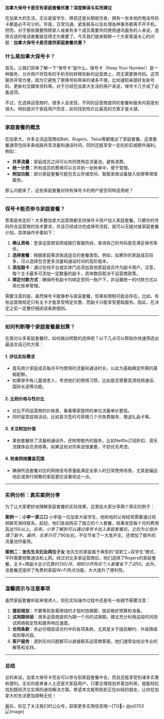 **加拿大保号卡是否有家庭套餐优惠？深度解读与实用建议**

在加拿大的生活，无论是留学生、移民还是长期居住者，拥有一张本地的电话号码卡都是必不可少的。毕竟，日常沟通、紧急联系以及处理各种事务都离不开手机。然而，对于那些需要照顾家人或者有多个成员需要共同使用通讯服务的人来说，选择合适的电话套餐就显得尤为重要了。今天我们就来聊聊一个大家普遍关心的问题：**加拿大保号卡是否提供家庭套餐优惠？**

### 什么是加拿大保号卡？

首先，让我们简单了解一下“保号卡”是什么。保号卡（Keep Your Number）是一种服务，允许用户将现有的手机号码转移到新的运营商上，而无需更换号码。这项服务非常方便，因为它避免了更换号码带来的诸多不便，比如通知亲朋好友新号码、更新社交媒体资料等。对于已经在加拿大生活的用户来说，保号卡几乎成了必备选项。

不过，在选择运营商时，很多人会发现，不同的运营商提供的套餐和服务内容差别很大。特别是对于家庭用户而言，如何找到性价比最高的方案才是关键。

---

### 家庭套餐的概念

在加拿大，许多主流运营商如Bell、Rogers、Telus等都推出了家庭套餐。这类套餐通常包括多条线路共享流量和通话时间，同时还能享受一定的折扣或额外福利。例如：

- **共享流量**：家庭成员之间可以共同使用总流量池，避免浪费。
- **统一计费**：所有成员的费用可以合并到一张账单中，便于管理。
- **附加功能**：部分家庭套餐可能包含云存储空间、智能家居设备接入权限等增值服务。

那么问题来了，这些家庭套餐对持有保号卡的用户是否同样适用呢？

---

### 保号卡能否参与家庭套餐？

答案是肯定的！大多数加拿大运营商都支持保号卡用户加入家庭套餐。只要你的号码符合运营商的技术要求，并且已经成功完成保号流程，就可以无缝对接家庭套餐计划。具体操作步骤如下：

1. **确认资格**：登录运营商官网或拨打客服热线，查询自己的号码是否满足保号条件。
2. **选择套餐**：根据家庭需求挑选适合的套餐类型。例如，如果你的家庭成员较多，可以选择包含更多流量和通话时间的高阶版本。
3. **添加副卡**：通过在线平台或实体门店添加其他家庭成员作为副卡用户。注意，每个主卡最多可添加一定数量的副卡，具体数目取决于运营商政策。
4. **绑定付款方式**：确保所有副卡均绑定至同一账户下，并设置统一的付款方式以简化账单管理。

需要注意的是，虽然保号卡能够参与家庭套餐，但某些限制可能会存在。比如，有些运营商规定只有主卡才能享受特定优惠，而副卡只能享受基础服务。因此，在决定之前一定要仔细阅读条款细则。

---

### 如何判断哪个家庭套餐最划算？

在面对众多家庭套餐时，如何做出明智的选择呢？以下几点可以帮助你快速筛选出最适合自己的方案：

#### 1. **评估实际需求**
   - 首先统计家庭成员每月平均使用的流量和通话时长，以此为基础确定所需的基础配额。
   - 如果家中有儿童或老人，考虑他们的使用习惯，比如是否需要高清视频通话、国际长途等功能。

#### 2. **比较价格与性价比**
   - 对比不同运营商的价格表，看看哪家提供的单位流量单价更低。
   - 同时留意促销活动，比如首次签约可获赠几个月免费服务、赠送礼品卡等。

#### 3. **关注附加价值**
   - 某些套餐除了流量和通话外，还附带额外的服务，比如Netflix订阅折扣、音乐流媒体会员资格等。如果这些对你来说很重要，不妨优先考虑。

#### 4. **检查网络覆盖范围**
   - 确保所选套餐对应的网络信号质量能满足全家人的日常使用场景。尤其是偏远地区或旅行频繁的家庭更应该重视这一点。

---

### 实例分析：真实案例分享

为了让大家更好地理解家庭套餐的实际效果，这里给大家分享两个真实的例子：

**案例一：小李一家三口**
小李是一位加拿大留学生，他和他的父母经常需要通过视频聊天保持联系。起初，他们各自购买了独立的个人套餐，结果发现每个月的费用高达$150以上。后来，小李了解到可以通过保号卡加入家庭套餐后，立刻为父母办理了副卡。最终，全家只花了$90左右，不仅节省了一大笔开支，还增加了额外的流量池供备用。

**案例二：张先生夫妇及两位子女**
张先生的家庭属于典型的“双职工+双学生”模式，平时需要频繁通话和上网。经过对比多家运营商后，他们选择了Rogers的家庭套餐，主卡+两副卡总计花费约$130/月，相较分开购买个人套餐省下了近$50。此外，该套餐还提供了免费的家庭Wi-Fi热点功能，大大提升了便利性。

---

### 温馨提示与注意事项

虽然家庭套餐听起来很诱人，但在实际操作过程中还是有一些细节需要注意：

1. **提前规划**：不要等到急需用钱时才临时抱佛脚，提前做好预算和准备。
2. **试用期体验**：很多运营商提供为期一个月的试用期，建议充分利用这段时间测试网络稳定性和服务响应速度。
3. **合同条款**：务必仔细阅读合约中的各项条款，尤其是关于提前解约、升级降级规则等内容。
4. **客户服务**：遇到任何问题都可以直接联系运营商客服，他们通常会给出专业的解答和支持。

---

### 总结

总的来说，加拿大保号卡完全可以参与到家庭套餐中去，而且还能享受到诸多实惠和便利。无论你是单身人士还是大家庭用户，只要合理规划并善加利用，就能轻松找到既经济又实用的通信解决方案。希望本文能帮助到正在纠结的朋友，让你在加拿大的生活更加顺畅无忧！

最后，别忘了关注我们的公众号，获取更多实用信息哦～[TG💪+ @jx0703 ![Image](https://github.com/user-attachments/assets/dbca1d08-cadb-493c-b0ec-ad6f7a83f270)]
